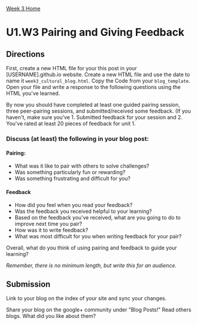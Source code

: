 [Week 3 Home](./)

# U1.W3 Pairing and Giving Feedback

## Directions

First, create a new HTML file for your this post in your [USERNAME].github.io website. Create a new HTML file and use the date to name it `week3_cultural_blog.html`. Copy the Code from your `blog_template`. Open your file and write a response to the following questions using the HTML you've learned.

By now you should have completed at least one guided pairing session, three peer-pairing sessions, and submitted/received some feedback. 
(If you haven't, make sure you've 1. Submitted feedback for your session and 2. You've rated at least 20 pieces of feedback for unit 1. 

### Discuss (at least) the following in your blog post:
#### Pairing: 
- What was it like to pair with others to solve challenges?
- Was something particularly fun or rewarding?
- Was something frustrating and difficult for you?

#### Feedback
- How did you feel when you read your feedback? 
- Was the feedback you received helpful to your learning?
- Based on the feedback you've received, what are you going to 
do to improve next time you pair?
- How was it to write feedback? 
- What was most difficult for you when writing feedback for your pair?

Overall, what do you think of using pairing and feedback to guide your learning?

*Remember, there is no minimum length, but write this for an audience.*


## Submission
Link to your blog on the index of your site and sync your changes. 

Share your blog on the google+ community under "Blog Posts!" Read others blogs. What did you like about them? 
